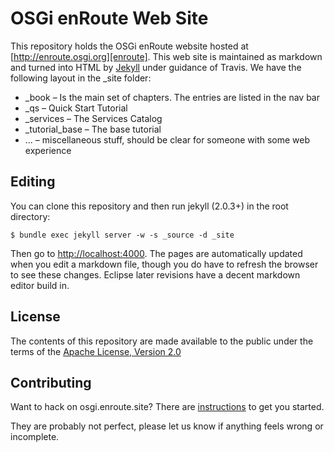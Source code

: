 # OSGi enRoute Web Site

This repository holds the OSGi enRoute website hosted at [http://enroute.osgi.org][enroute]. This web site is maintained as markdown and turned into HTML by [Jekyll][jekyll] under guidance of Travis. We have the following layout in the _site folder:

* _book – Is the main set of chapters. The entries are listed in the nav bar
* _qs – Quick Start Tutorial
* _services – The Services Catalog
* _tutorial_base – The base tutorial
* ... – miscellaneous stuff, should be clear for someone with some web experience 

## Editing

You can clone this repository and then run jekyll (2.0.3+) in the root directory:

	$ bundle exec jekyll server -w -s _source -d _site

Then go to [http://localhost:4000](http://localhost:4000). The pages are automatically updated when you edit a markdown file, though you do have to refresh the browser to see these changes. Eclipse later revisions have a decent markdown editor build in.

## License

The contents of this repository are made available to the public under the terms of the [Apache License, Version 2.0](https://www.apache.org/licenses/LICENSE-2.0)

## Contributing

Want to hack on osgi.enroute.site? There are [instructions](CONTRIBUTING.md) to get you
started.

They are probably not perfect, please let us know if anything feels
wrong or incomplete.

[enroute]: http://enroute.osgi.org
[jekyll]: http://jekyllrb.com/
